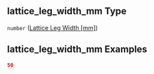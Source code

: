 ## lattice_leg_width_mm Type

`number` ([Lattice Leg Width \[mm\]](iea43_wra_data_model-properties-measurement-location-measurement-location-properties-mast-properties-properties-mast-section-geometry-mast-section-geometry-properties-lattice-leg-width-mm.md))

## lattice_leg_width_mm Examples

```json
50
```
